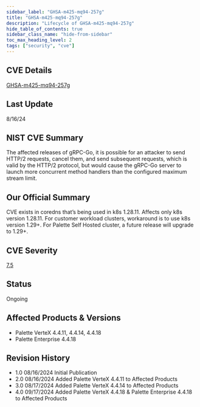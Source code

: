 ```yaml
---
sidebar_label: "GHSA-m425-mq94-257g"
title: "GHSA-m425-mq94-257g"
description: "Lifecycle of GHSA-m425-mq94-257g"
hide_table_of_contents: true
sidebar_class_name: "hide-from-sidebar"
toc_max_heading_level: 2
tags: ["security", "cve"]
---
```


## CVE Details

[GHSA-m425-mq94-257g](https://github.com/advisories/GHSA-m425-mq94-257g)

## Last Update

8/16/24

## NIST CVE Summary

The affected releases of gRPC-Go, it is possible for an attacker to send HTTP/2 requests, cancel them, and send
subsequent requests, which is valid by the HTTP/2 protocol, but would cause the gRPC-Go server to launch more concurrent
method handlers than the configured maximum stream limit.

## Our Official Summary

CVE exists in coredns that’s being used in k8s 1.28.11. Affects only k8s version 1.28.11. For customer workload
clusters, workaround is to use k8s version 1.29+. For Palette Self Hosted cluster, a future release will upgrade to
1.29+.

## CVE Severity

[7.5](https://github.com/advisories/GHSA-m425-mq94-257g)

## Status

Ongoing

## Affected Products & Versions

- Palette VerteX 4.4.11, 4.4.14, 4.4.18
- Palette Enterprise 4.4.18

## Revision History

- 1.0 08/16/2024 Initial Publication
- 2.0 08/16/2024 Added Palette VerteX 4.4.11 to Affected Products
- 3.0 08/17/2024 Added Palette VerteX 4.4.14 to Affected Products
- 4.0 09/17/2024 Added Palette VerteX 4.4.18 & Palette Enterprise 4.4.18 to Affected Products
